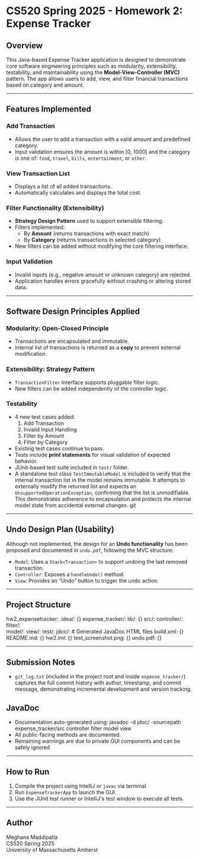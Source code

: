 # CS520 Spring 2025 - Homework 2: Expense Tracker

## Overview

This Java-based Expense Tracker application is designed to demonstrate core software engineering principles such as modularity, extensibility, testability, and maintainability using the **Model-View-Controller (MVC)** pattern. The app allows users to add, view, and filter financial transactions based on category and amount.

---

## Features Implemented

### Add Transaction
- Allows the user to add a transaction with a valid amount and predefined category.
- Input validation ensures the amount is within [0, 1000] and the category is one of: `food`, `travel`, `bills`, `entertainment`, or `other`.

### View Transaction List
- Displays a list of all added transactions.
- Automatically calculates and displays the total cost.

### Filter Functionality (Extensibility)
- **Strategy Design Pattern** used to support extensible filtering.
- Filters implemented:
    - By **Amount** (returns transactions with exact match)
    - By **Category** (returns transactions in selected category)
- New filters can be added without modifying the core filtering interface.

### Input Validation
- Invalid inputs (e.g., negative amount or unknown category) are rejected.
- Application handles errors gracefully without crashing or altering stored data.

---

## Software Design Principles Applied

### Modularity: Open-Closed Principle
- Transactions are encapsulated and immutable.
- Internal list of transactions is returned as a **copy** to prevent external modification.

### Extensibility: Strategy Pattern
- `TransactionFilter` interface supports pluggable filter logic.
- New filters can be added independently of the controller logic.

### Testability
- 4 new test cases added:
    1. Add Transaction
    2. Invalid Input Handling
    3. Filter by Amount
    4. Filter by Category
- Existing test cases continue to pass.
- Tests include **print statements** for visual validation of expected behavior.
- JUnit-based test suite included in `test/` folder.
- A standalone test class `TestImmutableModel` is included to verify that the internal transaction list in the model remains immutable. It attempts to externally modify the returned list and expects an `UnsupportedOperationException`, confirming that the list is unmodifiable. This demonstrates adherence to encapsulation and protects the internal model state from accidental external changes.
git 
---

## Undo Design Plan (Usability)

Although not implemented, the design for an **Undo functionality** has been proposed and documented in `undo.pdf`, following the MVC structure:
- `Model`: Uses a `Stack<Transaction>` to support undoing the last removed transaction.
- `Controller`: Exposes a `handleUndo()` method.
- `View`: Provides an “Undo” button to trigger the undo action.

---

## Project Structure

hw2_expensetracker:
    .idea/: {}
    expense_tracker/:
        lib/: {}
        src/:
            controller/:
            filter/:        
            model/:
           view/:
        test/:
        jdoc/: # Generated JavaDoc HTML files
        build.xml: {}
        README.md: {}
        hw2.iml: {}
        test_screenshot.png: {}
        undo.pdf: {}



---

## Submission Notes
- `git_log.txt` (included in the project root and inside `expense_tracker/`) captures the full commit history with author, timestamp, and commit message, demonstrating incremental development and version tracking.

## JavaDoc

- Documentation auto-generated using:
  javadoc -d jdoc/ -sourcepath expense_tracker/src controller filter model view
- All public-facing methods are documented. 
- Remaining warnings are due to private GUI components and can be safely ignored

---

## How to Run


1. Compile the project using IntelliJ or `javac` via terminal.
2. Run `ExpenseTrackerApp` to launch the GUI.
3. Use the JUnit test runner or IntelliJ's test window to execute all tests.


---

## Author
Meghana Maddipatla  
CS520 Spring 2025  
University of Massachusetts Amherst

